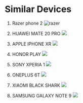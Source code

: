 # Similar Devices

1. Razer phone 2
 ![razer](https://cdn.mos.cms.futurecdn.net/FndN2Zm2gBRNR3Xxn8BL3W-1920-80.jpg)

2. HUAWEI MATE 20 PRO
   ![](https://cdn.mos.cms.futurecdn.net/zFMkWS5KSLzHANsC7FwBV7-1920-80.jpg)

3. APPLE IPHONE XR
   ![](https://cdn.mos.cms.futurecdn.net/NNLmjnBoQ39TssvK5HC77G-1920-80.jpg)

4. HONOR PLAY
   ![](https://cdn.mos.cms.futurecdn.net/7Rr8thK398PCdfusU5Gcuf-1920-80.jpg)

5. SONY XPERIA 1
   ![](https://cdn.mos.cms.futurecdn.net/ZMYpcRoywR49WMQ6UdML29-1920-80.jpg)

6. ONEPLUS 6T
   ![](https://cdn.mos.cms.futurecdn.net/YmC4HU8UKfTwYaW8VFXuXm-1920-80.jpg)

7. XIAOMI BLACK SHARK
   ![](https://cdn.mos.cms.futurecdn.net/tHE77J5dTX6S6bVTp7w7qf-1920-80.png)
   
8. SAMSUNG GALAXY NOTE 9
   ![](https://cdn.mos.cms.futurecdn.net/bit4YoHY3KTz7ZjK9gcRNC-1920-80.jpg)  
